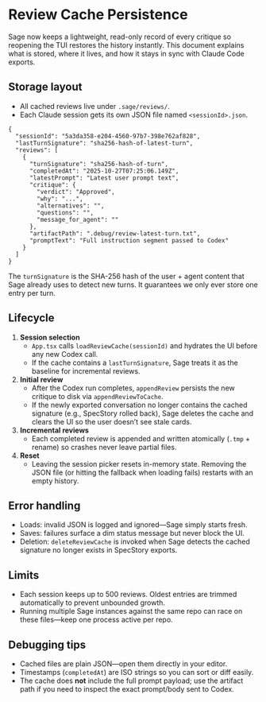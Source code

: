 # Review Cache Persistence

Sage now keeps a lightweight, read-only record of every critique so reopening the TUI restores the history instantly. This document explains what is stored, where it lives, and how it stays in sync with Claude Code exports.

## Storage layout

- All cached reviews live under `.sage/reviews/`.
- Each Claude session gets its own JSON file named `<sessionId>.json`.

```jsonc
{
  "sessionId": "5a3da358-e204-4560-97b7-398e762af828",
  "lastTurnSignature": "sha256-hash-of-latest-turn",
  "reviews": [
    {
      "turnSignature": "sha256-hash-of-turn",
      "completedAt": "2025-10-27T07:25:06.149Z",
      "latestPrompt": "Latest user prompt text",
      "critique": {
        "verdict": "Approved",
        "why": "...",
        "alternatives": "",
        "questions": "",
        "message_for_agent": ""
      },
      "artifactPath": ".debug/review-latest-turn.txt",
      "promptText": "Full instruction segment passed to Codex"
    }
  ]
}
```

The `turnSignature` is the SHA-256 hash of the user + agent content that Sage already uses to detect new turns. It guarantees we only ever store one entry per turn.

## Lifecycle

1. **Session selection**
   - `App.tsx` calls `loadReviewCache(sessionId)` and hydrates the UI before any new Codex call.
   - If the cache contains a `lastTurnSignature`, Sage treats it as the baseline for incremental reviews.
2. **Initial review**
   - After the Codex run completes, `appendReview` persists the new critique to disk via `appendReviewToCache`.
   - If the newly exported conversation no longer contains the cached signature (e.g., SpecStory rolled back), Sage deletes the cache and clears the UI so the user doesn’t see stale cards.
3. **Incremental reviews**
   - Each completed review is appended and written atomically (`.tmp` + rename) so crashes never leave partial files.
4. **Reset**
   - Leaving the session picker resets in-memory state. Removing the JSON file (or hitting the fallback when loading fails) restarts with an empty history.

## Error handling

- Loads: invalid JSON is logged and ignored—Sage simply starts fresh.
- Saves: failures surface a dim status message but never block the UI.
- Deletion: `deleteReviewCache` is invoked when Sage detects the cached signature no longer exists in SpecStory exports.

## Limits

- Each session keeps up to 500 reviews. Oldest entries are trimmed automatically to prevent unbounded growth.
- Running multiple Sage instances against the same repo can race on these files—keep one process active per repo.

## Debugging tips

- Cached files are plain JSON—open them directly in your editor.
- Timestamps (`completedAt`) are ISO strings so you can sort or diff easily.
- The cache does **not** include the full prompt payload; use the artifact path if you need to inspect the exact prompt/body sent to Codex.
